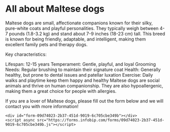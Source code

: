 # All about Maltese dogs

Maltese dogs are small, affectionate companions known for their silky, pure-white coats and playful personalities. They typically weigh between 4-7 pounds (1.8-3.2 kg) and stand about 7-9 inches (18-23 cm) tall. This breed is known for being friendly, adaptable, and intelligent, making them excellent family pets and therapy dogs.

Key characteristics:

Lifespan: 12-15 years
Temperament: Gentle, playful, and loyal
Grooming Needs: Regular brushing to maintain their signature coat
Health: Generally healthy, but prone to dental issues and patellar luxation
Exercise: Daily walks and playtime keep them happy and healthy
Maltese dogs are social animals and thrive on human companionship. They are also hypoallergenic, making them a great choice for people with allergies.

If you are a lover of Maltese dogs, please fill out the form below and we will contact you with more information!

    <div id="form-09d74023-2b37-451d-9019-6c705cbe349b"></div>
    <script async src="https://forms.infobip.com/forms/09d74023-2b37-451d-9019-6c705cbe349b.js"></script>
